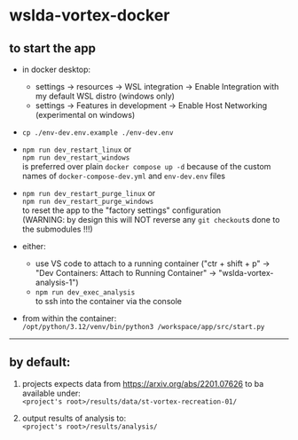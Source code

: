 # wslda-vortex-docker

## to start the app

- in docker desktop:
  - settings -> resources -> WSL integration -> Enable Integration with my default WSL distro (windows only)
  - settings -> Features in development -> Enable Host Networking (experimental on windows)

- `cp ./env-dev.env.example ./env-dev.env`

- `npm run dev_restart_linux` or\
  `npm run dev_restart_windows`\
  is preferred over plain `docker compose up -d` because of the custom names of `docker-compose-dev.yml` and `env-dev.env` files

- `npm run dev_restart_purge_linux` or\
  `npm run dev_restart_purge_windows`\
  to reset the app to the "factory settings" configuration\
  (WARNING: by design this will NOT reverse any `git checkout`s done to the submodules !!!)

- either:
  - use VS code to attach to a running container ("ctr + shift + p" -> "Dev Containers: Attach to Running Container" -> "wslda-vortex-analysis-1")
  - `npm run dev_exec_analysis`\
    to ssh into the container via the console

- from within the container:\
  `/opt/python/3.12/venv/bin/python3 /workspace/app/src/start.py`

---

## by default:

1. projects expects data from https://arxiv.org/abs/2201.07626 to ba available under:\
   `<project's root>/results/data/st-vortex-recreation-01/`

2. output results of analysis to:\
   `<project's root>/results/analysis/`
